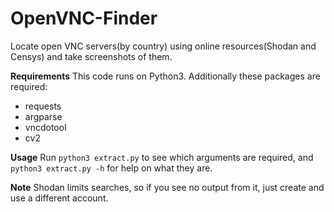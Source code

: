 # OpenVNC-Finder
Locate open VNC servers(by country) using online resources(Shodan and Censys) and take screenshots of them.

**Requirements**
This code runs on Python3. Additionally these packages are required:

*  requests 
*  argparse
*  vncdotool
*  cv2

**Usage**
Run `python3 extract.py` to see which arguments are required, and `python3 extract.py -h` for help on what they are.

**Note**
Shodan limits searches, so if you see no output from it, just create and use a different account.
